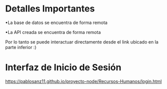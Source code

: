 # Detalles Importantes

•La base de datos se encuentra de forma remota

•La API creada se encuentra de forma remota

Por lo tanto se puede interactuar directamente desde el link ubicado en la parte inferior :)

# Interfaz de Inicio de Sesión

https://pablosanz11.github.io/proyecto-node/Recursos-Humanos/login.html
